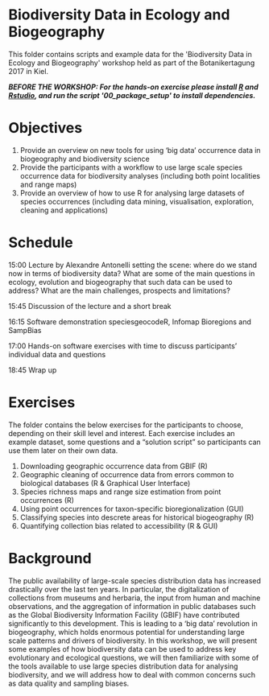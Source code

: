 # Biodiversity Data in Ecology and Biogeography

This folder contains scripts and example data for the 'Biodiversity Data in Ecology and Biogeography' workshop held as part of the Botanikertagung 2017 in Kiel. 

***BEFORE THE WORKSHOP: For the hands-on exercise please install [R]( https://cran.r-project.org/bin/) and [Rstudio](https://www.rstudio.com/products/rstudio/download/#download), and run the script '00_package_setup' to install dependencies.***

# Objectives
1. Provide an overview on new tools for using ‘big data’ occurrence data in biogeography and biodiversity science
2. Provide the participants with a workflow to use large scale species occurrence data for biodiversity analyses (including both point localities and range maps)
3. Provide an overview of how to use R for analysing large datasets of species occurrences (including data mining, visualisation, exploration, cleaning and applications)

# Schedule
15:00 Lecture by Alexandre Antonelli setting the scene: where do we stand now in terms of biodiversity data? What are some of the main questions in ecology, evolution and biogeography that such data can be used to address? What are the main challenges, prospects and limitations?

15:45 Discussion of the lecture and a short break

16:15 Software demonstration speciesgeocodeR, Infomap Bioregions and SampBias

17:00 Hands-on software exercises with time to discuss participants’ individual data and questions

18:45 Wrap up

# Exercises
The folder contains the below exercises for the participants to choose, depending on their skill level and interest. Each exercise includes an example dataset, some questions and a “solution script” so participants can use them later on their own data.

1. Downloading geographic occurrence data from GBIF (R)
2. Geographic cleaning of occurrence data from errors common to biological databases (R & Graphical User Interface)
3. Species richness maps and range size estimation from point occurrences (R)
4. Using point occurrences for taxon-specific bioregionalization (GUI)
5. Classifying species into descrete areas for historical biogeography (R)
6. Quantifying collection bias related to accessibility (R & GUI)

# Background
The public availability of large-scale species distribution data has increased drastically over the last ten years. In particular, the digitalization of collections from museums and herbaria, the input from human and machine observations, and the aggregation of information in public databases such as the Global Biodiversity Information Facility (GBIF) have contributed significantly to this development. This is leading to a ‘big data’ revolution in biogeography, which holds enormous potential for understanding large scale patterns and drivers of biodiversity. In this workshop, we will present some examples of how biodiversity data can be used to address key evolutionary and ecological questions, we will then familiarize with some of the tools available to use large species distribution data for analysing biodiversity, and we will address how to deal with common concerns such as data quality and sampling biases.

